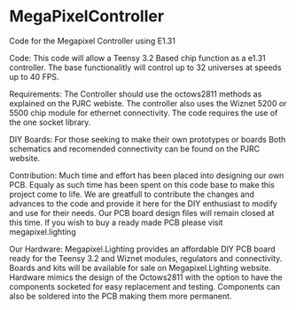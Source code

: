 # MegaPixelController
Code for the Megapixel Controller using E1.31

Code: This code will allow a Teensy 3.2 Based chip function as a e1.31 controller. The base functionalitly will control up to 32 universes at speeds up to 40 FPS.  

Requirements: The Controller should use the octows2811 methods as explained on the PJRC webiste.  The controller also uses the Wiznet 5200 or 5500 chip module for ethernet connectivity. The code requires the use of the one socket library.  

DIY Boards: For those seeking to make their own prototypes or boards Both schematics and recomended connectivity can be found on the PJRC website. 

Contribution: Much time and effort has been placed into designing our own PCB. Equaly as such time has been spent on this code base to make this project come to life.  We are greatfull to contribute the changes and advances to the code and provide it here for the DIY enthusiast to modify and use for their needs.  Our PCB board design files will remain closed at this time.  If you wish to buy a ready made PCB please visit megapixel.lighting

Our Hardware:  Megapixel.Lighting provides an affordable DIY PCB board ready for the Teensy 3.2 and Wiznet modules, regulators and connectivity. Boards and kits will be available for sale on Megapixel.Lighting website.  Hardware mimics the design of the Octows2811 with the option to have the components socketed for easy replacement and testing.  Components can also be soldered into the PCB making them more permanent.   

